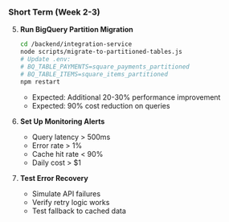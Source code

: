 ### Short Term (Week 2-3)

5. **Run BigQuery Partition Migration**

   ```bash
   cd /backend/integration-service
   node scripts/migrate-to-partitioned-tables.js
   # Update .env:
   # BQ_TABLE_PAYMENTS=square_payments_partitioned
   # BQ_TABLE_ITEMS=square_items_partitioned
   npm restart
   ```

   - Expected: Additional 20-30% performance improvement
   - Expected: 90% cost reduction on queries

6. **Set Up Monitoring Alerts**
   - Query latency > 500ms
   - Error rate > 1%
   - Cache hit rate < 90%
   - Daily cost > $1

7. **Test Error Recovery**
   - Simulate API failures
   - Verify retry logic works
   - Test fallback to cached data
